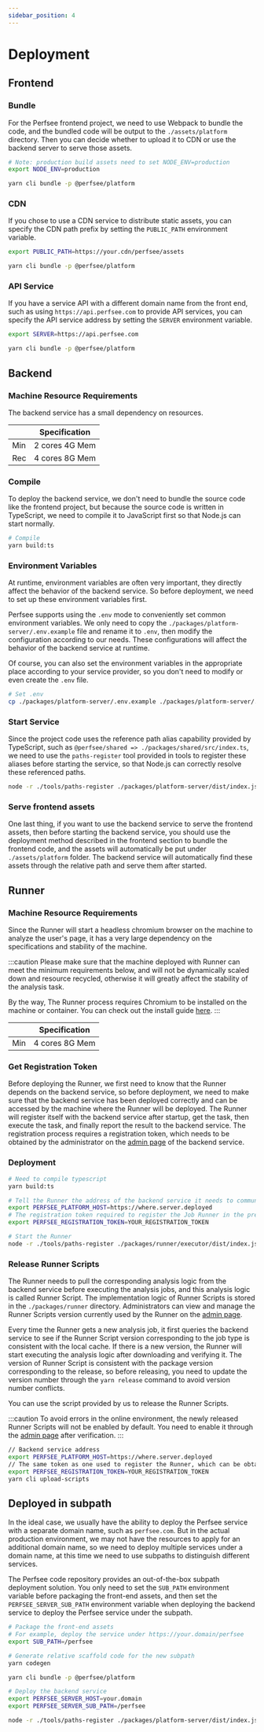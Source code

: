 ```yaml
---
sidebar_position: 4
---
```


# Deployment

## Frontend

### Bundle

For the Perfsee frontend project, we need to use Webpack to bundle the code, and the bundled code will be output to the `./assets/platform` directory. Then you can decide whether to upload it to CDN or use the backend server to serve those assets.

```bash
# Note: production build assets need to set NODE_ENV=production
export NODE_ENV=production

yarn cli bundle -p @perfsee/platform
```

### CDN

If you chose to use a CDN service to distribute static assets, you can specify the CDN path prefix by setting the `PUBLIC_PATH` environment variable.

```bash
export PUBLIC_PATH=https://your.cdn/perfsee/assets

yarn cli bundle -p @perfsee/platform
```

### API Service

If you have a service API with a different domain name from the front end, such as using `https://api.perfsee.com` to provide API services, you can specify the API service address by setting the `SERVER` environment variable.

```bash
export SERVER=https://api.perfsee.com

yarn cli bundle -p @perfsee/platform
```

## Backend

### Machine Resource Requirements

The backend service has a small dependency on resources.

|     | Specification  |
| --- | -------------- |
| Min | 2 cores 4G Mem |
| Rec | 4 cores 8G Mem |

### Compile

To deploy the backend service, we don't need to bundle the source code like the frontend project, but because the source code is written in TypeScript, we need to compile it to JavaScript first so that Node.js can start normally.

```bash
# Compile
yarn build:ts
```

### Environment Variables

At runtime, environment variables are often very important, they directly affect the behavior of the backend service. So before deployment, we need to set up these environment variables first.

Perfsee supports using the `.env` mode to conveniently set common environment variables. We only need to copy the `./packages/platform-server/.env.example` file and rename it to `.env`, then modify the configuration according to our needs. These configurations will affect the behavior of the backend service at runtime.

Of course, you can also set the environment variables in the appropriate place according to your service provider, so you don't need to modify or even create the `.env` file.

```bash
# Set .env
cp ./packages/platform-server/.env.example ./packages/platform-server/.env
```

### Start Service

Since the project code uses the reference path alias capability provided by TypeScript, such as `@perfsee/shared => ./packages/shared/src/index.ts`, we need to use the `paths-register` tool provided in tools to register these aliases before starting the service, so that Node.js can correctly resolve these referenced paths.

```bash
node -r ./tools/paths-register ./packages/platform-server/dist/index.js
```

### Serve frontend assets

One last thing, if you want to use the backend service to serve the frontend assets, then before starting the backend service, you should use the deployment method described in the frontend section to bundle the frontend code, and the assets will automatically be put under `./assets/platform` folder. The backend service will automatically find these assets through the relative path and serve them after started.

## Runner

### Machine Resource Requirements

Since the Runner will start a headless chromium browser on the machine to analyze the user's page, it has a very large dependency on the specifications and stability of the machine.

:::caution
Please make sure that the machine deployed with Runner can meet the minimum requirements below, and will not be dynamically scaled down and resource recycled, otherwise it will greatly affect the stability of the analysis task.

By the way, The Runner process requires Chromium to be installed on the machine or container. You can check out the install guide [here](https://www.chromium.org/getting-involved/download-chromium).
:::

|     | Specification  |
| --- | -------------- |
| Min | 4 cores 8G Mem |

### Get Registration Token

Before deploying the Runner, we first need to know that the Runner depends on the backend service, so before deployment, we need to make sure that the backend service has been deployed correctly and can be accessed by the machine where the Runner will be deployed. The Runner will register itself with the backend service after startup, get the task, then execute the task, and finally report the result to the backend service. The registration process requires a registration token, which needs to be obtained by the administrator on the [admin page](https://where.server.deployed/admin/runners) of the backend service.

### Deployment

```bash
# Need to compile typescript
yarn build:ts

# Tell the Runner the address of the backend service it needs to communicate with
export PERFSEE_PLATFORM_HOST=https://where.server.deployed
# The registration token required to register the Job Runner in the previous section
export PERFSEE_REGISTRATION_TOKEN=YOUR_REGISTRATION_TOKEN

# Start the Runner
node -r ./tools/paths-register ./packages/runner/executor/dist/index.js
```

### Release Runner Scripts

The Runner needs to pull the corresponding analysis logic from the backend service before executing the analysis jobs, and this analysis logic is called Runner Script. The implementation logic of Runner Scripts is stored in the `./packages/runner` directory.
Administrators can view and manage the Runner Scripts version currently used by the Runner on the [admin page](https://where.server.deployed/admin/runner-scripts).

Every time the Runner gets a new analysis job, it first queries the backend service to see if the Runner Script version corresponding to the job type is consistent with the local cache. If there is a new version, the Runner will start executing the analysis logic after downloading and verifying it. The version of Runner Script is consistent with the package version corresponding to the release, so before releasing, you need to update the version number through the `yarn release` command to avoid version number conflicts.

You can use the script provided by us to release the Runner Scripts.

:::caution
To avoid errors in the online environment, the newly released Runner Scripts will not be enabled by default. You need to enable it through the [admin page](https://where.server.deployed/admin/runner-scripts) after verification.
:::

```bash
// Backend service address
export PERFSEE_PLATFORM_HOST=https://where.server.deployed
// The same token as one used to register the Runner, which can be obtained from the admin page
export PERFSEE_REGISTRATION_TOKEN=YOUR_REGISTRATION_TOKEN
yarn cli upload-scripts
```

## Deployed in subpath

In the ideal case, we usually have the ability to deploy the Perfsee service with a separate domain name, such as `perfsee.com`. But in the actual production environment, we may not have the resources to apply for an additional domain name, so we need to deploy multiple services under a domain name, at this time we need to use subpaths to distinguish different services.

The Perfsee code repository provides an out-of-the-box subpath deployment solution. You only need to set the `SUB_PATH` environment variable before packaging the front-end assets, and then set the `PERFSEE_SERVER_SUB_PATH` environment variable when deploying the backend service to deploy the Perfsee service under the subpath.

```bash
# Package the front-end assets
# For example, deploy the service under https://your.domain/perfsee
export SUB_PATH=/perfsee

# Generate relative scaffold code for the new subpath
yarn codegen

yarn cli bundle -p @perfsee/platform
```

```bash
# Deploy the backend service
export PERFSEE_SERVER_HOST=your.domain
export PERFSEE_SERVER_SUB_PATH=/perfsee

node -r ./tools/paths-register ./packages/platform-server/dist/index.js
```
